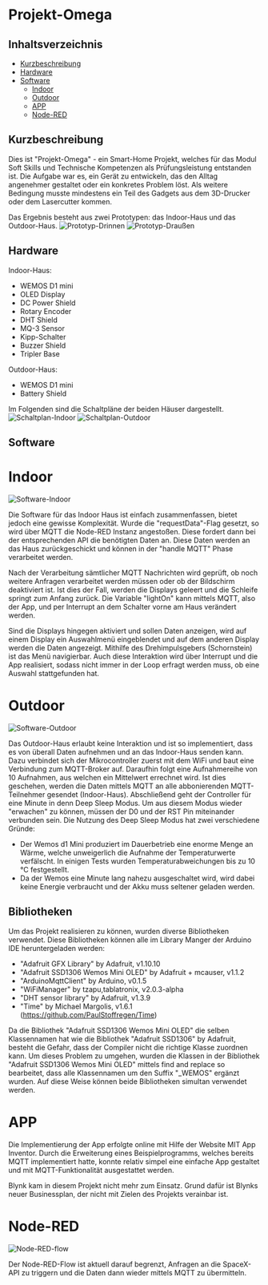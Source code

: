 # Projekt-Omega

## Inhaltsverzeichnis
* [Kurzbeschreibung](#kurzbeschreibung)
* [Hardware](#hardware)
* [Software](#software)
  * [Indoor](#indoor)
  * [Outdoor](#outdoor)
  * [APP](#app)
  * [Node-RED](#node-red)
 
## Kurzbeschreibung
Dies ist "Projekt-Omega" - ein Smart-Home Projekt, welches für das Modul Soft Skills und Technische Kompetenzen als Prüfungsleistung entstanden ist. Die Aufgabe war es, ein Gerät zu entwickeln, das den Alltag angenehmer gestaltet oder ein konkretes Problem löst. Als weitere Bedingung musste mindestens ein Teil des Gadgets aus dem 3D-Drucker oder dem Lasercutter kommen. 

Das Ergebnis besteht aus zwei Prototypen: das Indoor-Haus und das Outdoor-Haus.
![Prototyp-Drinnen](https://wp.uni-oldenburg.de/soft-skills-und-technische-kompetenz-wise20202021-sosepg-13/wp-content/uploads/sites/7451/2021/09/home_v1_1-1024x859.jpg)
![Prototyp-Draußen](https://wp.uni-oldenburg.de/soft-skills-und-technische-kompetenz-wise20202021-sosepg-13/wp-content/uploads/sites/7451/2021/09/small_home_v1_1-1024x904.jpg)


## Hardware
Indoor-Haus:
* WEMOS D1 mini
* OLED Display
* DC Power Shield
* Rotary Encoder
* DHT Shield
* MQ-3 Sensor
* Kipp-Schalter
* Buzzer Shield
* Tripler Base

Outdoor-Haus:
* WEMOS D1 mini
* Battery Shield

Im Folgenden sind die Schaltpläne der beiden Häuser dargestellt.
![Schaltplan-Indoor](https://wp.uni-oldenburg.de/soft-skills-und-technische-kompetenz-wise20202021-sosepg-13/wp-content/uploads/sites/7451/2021/09/Schematic_Normales_Haus-1024x700.png)
![Schaltplan-Outdoor](https://wp.uni-oldenburg.de/soft-skills-und-technische-kompetenz-wise20202021-sosepg-13/wp-content/uploads/sites/7451/2021/09/Schematics_miniHaus-1024x494.png)

## Software
# Indoor
![Software-Indoor](https://wp.uni-oldenburg.de/soft-skills-und-technische-kompetenz-wise20202021-sosepg-13/wp-content/uploads/sites/7451/2021/09/Software-Indoor-Haus-1024x372.png)

Die Software für das Indoor Haus ist einfach zusammenfassen, bietet jedoch eine gewisse Komplexität. Wurde die "requestData"-Flag gesetzt, so wird über MQTT die Node-RED Instanz angestoßen. Diese fordert dann bei der entsprechenden API die benötigten Daten an. Diese Daten werden an das Haus zurückgeschickt und können in der "handle MQTT" Phase verarbeitet werden. 

Nach der Verarbeitung sämtlicher MQTT Nachrichten wird geprüft, ob noch weitere Anfragen verarbeitet werden müssen oder ob der Bildschirm deaktiviert ist. Ist dies der Fall, werden die Displays geleert und die Schleife springt zum Anfang zurück. Die Variable "lightOn" kann mittels MQTT, also der App, und per Interrupt an dem Schalter vorne am Haus verändert werden.

Sind die Displays hingegen aktiviert und sollen Daten anzeigen, wird auf einem Display ein Auswahlmenü eingeblendet und auf dem anderen Display werden die Daten angezeigt. Mithilfe des Drehimpulsgebers (Schornstein) ist das Menü navigierbar. Auch diese Interaktion wird über Interrupt und die App realisiert, sodass nicht immer in der Loop erfragt werden muss, ob eine Auswahl stattgefunden hat.

# Outdoor

![Software-Outdoor](https://wp.uni-oldenburg.de/soft-skills-und-technische-kompetenz-wise20202021-sosepg-13/wp-content/uploads/sites/7451/2021/09/Software-Outdoor-Haus-1024x285.png)

Das Outdoor-Haus erlaubt keine Interaktion und ist so implementiert, dass es von überall Daten aufnehmen und an das Indoor-Haus senden kann. Dazu verbindet sich der Mikrocontroller zuerst mit dem WiFi und baut eine Verbindung zum MQTT-Broker auf. Daraufhin folgt eine Aufnahmereihe von 10 Aufnahmen, aus welchen ein Mittelwert errechnet wird. Ist dies geschehen, werden die Daten mittels MQTT an alle abbonierenden MQTT-Teilnehmer gesendet (Indoor-Haus). Abschließend geht der Controller für eine Minute in denn Deep Sleep Modus. Um aus diesem Modus wieder "erwachen" zu können, müssen der D0 und der RST Pin miteinander verbunden sein. Die Nutzung des Deep Sleep Modus hat zwei verschiedene Gründe:

* Der Wemos d1 Mini produziert im Dauerbetrieb eine enorme Menge an Wärme, welche unweigerlich die Aufnahme der Temperaturwerte verfälscht. In einigen Tests wurden Temperaturabweichungen bis zu 10 °C festgestellt.
* Da der Wemos eine Minute lang nahezu ausgeschaltet wird, wird dabei keine Energie verbraucht und der Akku muss seltener geladen werden.


## Bibliotheken
Um das Projekt realisieren zu können, wurden diverse Bibliotheken verwendet. Diese Bibliotheken können alle im Library Manger der Arduino IDE heruntergeladen werden:


- "Adafruit GFX Library" by Adafruit, v1.10.10
- "Adafruit SSD1306 Wemos Mini OLED" by Adafruit + mcauser, v1.1.2
- "ArduinoMqttClient" by Arduino, v0.1.5
- "WiFiManager" by tzapu,tablatronix, v2.0.3-alpha
- "DHT sensor library" by Adafruit, v1.3.9
- "Time" by Michael Margolis, v1.6.1 (https://github.com/PaulStoffregen/Time)



<p>Da die Bibliothek "Adafruit SSD1306 Wemos Mini OLED" die selben Klassennamen hat wie die Bibliothek "Adafruit SSD1306" by Adafruit, besteht die Gefahr, dass der Compiler nicht die richtige Klasse zuordnen kann. Um dieses Problem zu umgehen, wurden die Klassen in der Bibliothek "Adafruit SSD1306 Wemos Mini OLED" mittels find and replace so bearbeitet, dass alle Klassennamen um den Suffix "_WEMOS" ergänzt wurden. Auf diese Weise können beide Bibliotheken simultan verwendet werden.


# APP

Die Implementierung der App erfolgte online mit Hilfe der Website MIT App Inventor. Durch die Erweiterung eines Beispielprogramms, welches bereits MQTT implementiert hatte, konnte relativ simpel eine einfache App gestaltet und mit MQTT-Funktionalität ausgestattet werden.

Blynk kam in diesem Projekt nicht mehr zum Einsatz. Grund dafür ist Blynks neuer Businessplan, der nicht mit Zielen des Projekts verainbar ist.

# Node-RED

![Node-RED-flow](https://wp.uni-oldenburg.de/soft-skills-und-technische-kompetenz-wise20202021-sosepg-13/wp-content/uploads/sites/7451/2021/09/Node-RED-flow-1024x211.png)

Der Node-RED-Flow ist aktuell darauf begrenzt, Anfragen an die SpaceX-API zu triggern und die Daten dann wieder mittels MQTT zu übermitteln.
















